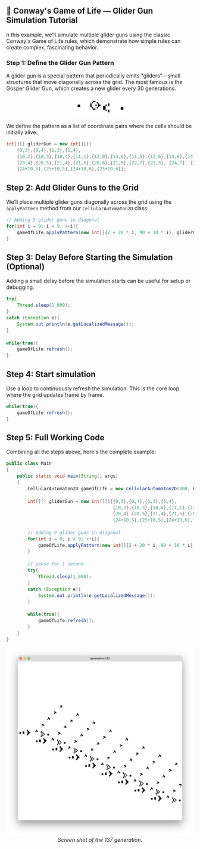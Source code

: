 ## 🧬 Conway's Game of Life — Glider Gun Simulation Tutorial 
n this example, we'll simulate multiple glider guns using the classic Conway's Game of Life rules, which demonstrate how simple rules can create complex, fascinating behavior.

### Step 1: Define the Glider Gun Pattern
A glider gun is a special pattern that periodically emits "gliders"—small structures that move diagonally across the grid. The most famous is the Gosper Glider Gun, which creates a new glider every 30 generations.
<p align="center">
  <img src="source_images/gliderGun.jpeg" alt="image of a glider gun" width="150">
</p>

We define the pattern as a list of coordinate pairs where the cells should be initially alive:

``` java
int[][] gliderGun = new int[][]{
    {0,3},{0,4},{1,3},{1,4},
    {10,2},{10,3},{10,4},{11,1},{12,0},{13,0},{11,5},{12,6},{13,6},{14,3},{16,3},{17,3},{16,2},{16,4},{15,1},{15,5},
    {20,4},{20,5},{21,4},{21,5},{20,6},{21,6},{22,7},{22,3}, {24,7}, {24,8},{24,3},{24,2},
    {24+10,5},{25+10,5},{24+10,6},{25+10,6}};
```



## Step 2: Add Glider Guns to the Grid
We’ll place multiple glider guns diagonally across the grid using the ``applyPattern`` method from our ``CellularAutomaton2D`` class.

``` java
// Adding 9 glider guns in diagonal
for(int i = 0; i < 9; ++i){
    gameOfLife.applyPattern(new int[]{2 + 20 * i, 90 + 10 * i}, gliderGun);
}
```



## Step 3: Delay Before Starting the Simulation (Optional)
Adding a small delay before the simulation starts can be useful for setup or debugging.

``` java
try{
    Thread.sleep(1_000);
}
catch (Exception e){
    System.out.println(e.getLocalizedMessage());
}

while(true){
    gameOfLife.refresh();
}
```



## Step 4: Start simulation
Use a loop to continuously refresh the simulation. This is the core loop where the grid updates frame by frame.

``` java
while(true){
    gameOfLife.refresh();
}
```



## Step 5: Full Working Code
Combining all the steps above, here's the complete example:
``` java
public class Main
{ 
    public static void main(String[] args)
    {
        CellularAutomaton2D gameOfLife = new CellularAutomaton2D(800, RulesList.CONWAY_GAME_OF_LIFE);
        
        int[][] gliderGun = new int[][]{{0,3},{0,4},{1,3},{1,4},
                                        {10,2},{10,3},{10,4},{11,1},{12,0},{13,0},{11,5},{12,6},{13,6},{14,3},{16,3},{17,3},{16,2},{16,4},{15,1},{15,5},
                                        {20,4},{20,5},{21,4},{21,5},{20,6},{21,6},{22,7},{22,3}, {24,7}, {24,8},{24,3},{24,2},
                                        {24+10,5},{25+10,5},{24+10,6},{25+10,6}};

        // Adding 9 glider guns in diagonal
        for(int i = 0; i < 9; ++i){
            gameOfLife.applyPattern(new int[]{2 + 20 * i, 90 + 10 * i}, gliderGun);
        }

        // pause for 1 second
        try{
            Thread.sleep(1_000);
        }
        catch (Exception e){
            System.out.println(e.getLocalizedMessage());
        }

        while(true){
            gameOfLife.refresh();
        }
    }
}
```

<p align="center">
  <img src="source_images/Example_Game_Of_Life.jpeg" alt="final result" width="550">
  <br>
  <em>Screen shot of the 137 generation.</em>
</p>
